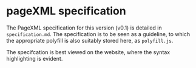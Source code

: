 # pageXML specification

The PageXML specification for this version (v0.1) is detailed in `specification.md`. The specification is to be seen as a guideline, to which the appropriate polyfill is also suitably stored here, as `polyfill.js`.

The specifcation is best viewed on the website, where the syntax highlighting is evident.
